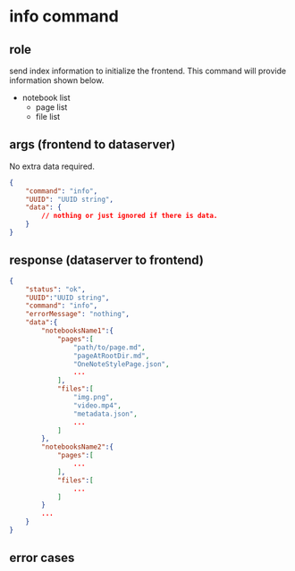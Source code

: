 # info command
## role
 send index information to initialize the frontend. This command will provide information shown below.

- notebook list
    - page list
    - file list

## args (frontend to dataserver)
 No extra data required. 
```json
{
    "command": "info",
    "UUID": "UUID string",
    "data": {
        // nothing or just ignored if there is data.
    }
}
```

## response (dataserver to frontend)
```json
{
    "status": "ok",
    "UUID":"UUID string",
    "command": "info",
    "errorMessage": "nothing",
    "data":{
        "notebooksName1":{
            "pages":[
                "path/to/page.md",
                "pageAtRootDir.md",
                "OneNoteStylePage.json",
                ...
            ],
            "files":[
                "img.png",
                "video.mp4",
                "metadata.json",
                ...
            ]
        },
        "notebooksName2":{
            "pages":[
                ...
            ],
            "files":[
                ...
            ]
        }
        ...
    }
}
```


## error cases


